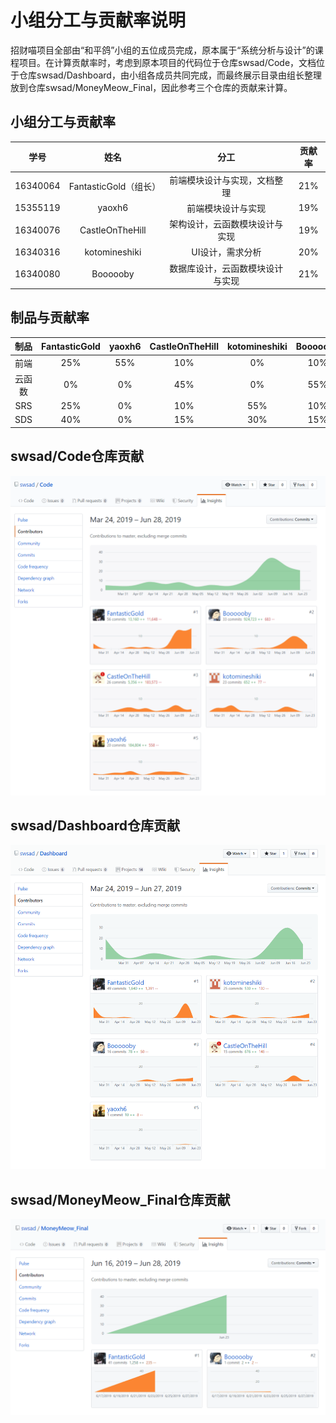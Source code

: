 # 小组分工与贡献率说明

招财喵项目全部由“和平鸽”小组的五位成员完成，原本属于“系统分析与设计”的课程项目。在计算贡献率时，考虑到原本项目的代码位于仓库swsad/Code，文档位于仓库swsad/Dashboard，由小组各成员共同完成，而最终展示目录由组长整理放到仓库swsad/MoneyMeow_Final，因此参考三个仓库的贡献来计算。



## 小组分工与贡献率

|   学号   |         姓名          |               分工               | 贡献率 |
| :------: | :-------------------: | :------------------------------: | :----: |
| 16340064 | FantasticGold（组长） |   前端模块设计与实现，文档整理   |  21%   |
| 15355119 |        yaoxh6         |        前端模块设计与实现        |  19%   |
| 16340076 |    CastleOnTheHill    |  架构设计，云函数模块设计与实现  |  19%   |
| 16340316 |     kotomineshiki     |         UI设计，需求分析         |  20%   |
| 16340080 |       Boooooby        | 数据库设计，云函数模块设计与实现 |  21%   |



## 制品与贡献率

|  制品  | FantasticGold | yaoxh6 | CastleOnTheHill | kotomineshiki | Boooooby |
| :----: | :-----------: | :----: | :-------------: | :-----------: | :------: |
|  前端  |      25%      |  55%   |       10%       |      0%       |   10%    |
| 云函数 |      0%       |   0%   |       45%       |      0%       |   55%    |
|  SRS   |      25%      |   0%   |       10%       |      55%      |   10%    |
|  SDS   |      40%      |   0%   |       15%       |      30%      |   15%    |



## swsad/Code仓库贡献

![代码](https://github.com/swsad/MoneyMeow_Final/raw/master/imgs/6-小组分工与贡献率说明/代码.png)



## swsad/Dashboard仓库贡献

![文档](https://github.com/swsad/MoneyMeow_Final/raw/master/imgs/6-小组分工与贡献率说明/文档.png)



## swsad/MoneyMeow_Final仓库贡献

![展示](https://github.com/swsad/MoneyMeow_Final/raw/master/imgs/6-小组分工与贡献率说明/展示.png)